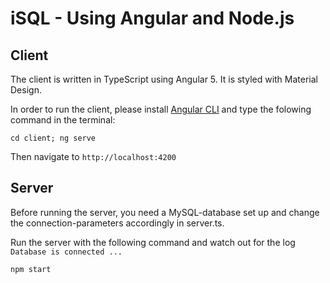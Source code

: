 # iSQL - Using Angular and Node.js

## Client

The client is written in TypeScript using Angular 5. It is styled with Material Design.

In order to run the client, please install [Angular CLI](https://github.com/angular/angular-cli) and type the folowing command in the terminal:

```
cd client; ng serve
```

Then navigate to `http://localhost:4200`

## Server

Before running the server, you need a MySQL-database set up and change the connection-parameters accordingly in server.ts.

Run the server with the following command and watch out for the log `Database is connected ...`

```
npm start
```
